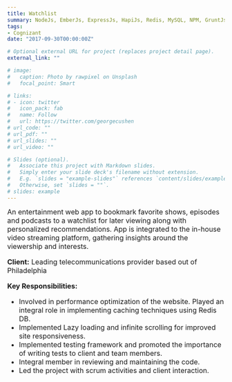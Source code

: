 ```yaml
---
title: Watchlist
summary: NodeJs, EmberJs, ExpressJs, HapiJs, Redis, MySQL, NPM, GruntJs
tags:
- Cognizant
date: "2017-09-30T00:00:00Z"

# Optional external URL for project (replaces project detail page).
external_link: ""

# image:
#   caption: Photo by rawpixel on Unsplash
#   focal_point: Smart

# links:
# - icon: twitter
#   icon_pack: fab
#   name: Follow
#   url: https://twitter.com/georgecushen
# url_code: ""
# url_pdf: ""
# url_slides: ""
# url_video: ""

# Slides (optional).
#   Associate this project with Markdown slides.
#   Simply enter your slide deck's filename without extension.
#   E.g. `slides = "example-slides"` references `content/slides/example-slides.md`.
#   Otherwise, set `slides = ""`.
# slides: example
---
```


<div style="font-size: 1rem !important;">
An entertainment web app to bookmark favorite shows, episodes and podcasts to a watchlist for later viewing along with personalized recommendations. App is integrated to the in-house video streaming platform, gathering insights around the viewership and interests.

**Client:** Leading telecommunications provider based out of Philadelphia

**Key Responsibilities:**

- Involved in performance optimization of the website. Played an integral role in implementing caching techniques using Redis DB.
- Implemented Lazy loading and infinite scrolling for improved site responsiveness.
- Implemented testing framework and promoted the importance of writing tests to client and team members.
- Integral member in reviewing and maintaining the code.
- Led the project with scrum activities and client interaction.
</div>
